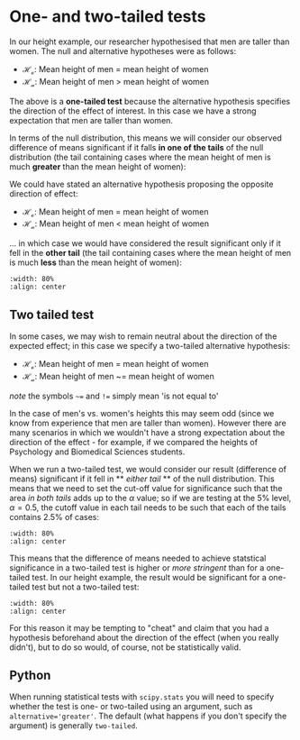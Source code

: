 # One- and two-tailed tests

In our height example, our researcher hypothesised that men are taller than women. The null and alternative hypotheses were as follows:

* $\mathcal{H_o}$: Mean height of men = mean height of women
* $\mathcal{H_a}$: Mean height of men > mean height of women

The above is a **one-tailed test** because the alternative hypothesis specifies the direction of the effect of interest. In this case we have a strong expectation that men are taller than women. 

In terms of the null distribution, this means we will consider our observed difference of means significant if it falls **in one of the tails** of the null distribution (the tail containing cases where the mean height of men is much **greater** than the mean height of women):

We could have stated an alternative hypothesis proposing the opposite direction of effect:

* $\mathcal{H_o}$: Mean height of men = mean height of women
* $\mathcal{H_a}$: Mean height of men < mean height of women

... in which case we would have considered the result significant only if it fell in the **other tail** (the tail containing cases where the mean height of men is much **less** than the mean height of women):


```{image} https://raw.githubusercontent.com/jillxoreilly/StatsCourseBook_2024/main/images/MT_wk5_wrongtail.png
:width: 80%
:align: center
```

## Two tailed test

In some cases, we may wish to remain neutral about the direction of the expected effect; in this case we specify a two-tailed alternative hypothesis:

* $\mathcal{H_o}$: Mean height of men = mean height of women
* $\mathcal{H_a}$: Mean height of men ~= mean height of women

*note* the symbols `~=` and `!=` simply mean 'is not equal to'

In the case of men's vs. women's heights this may seem odd (since we know from experience that men are taller than women). However there are many scenarios in which we wouldn't have a strong expectation about the direction of the effect - for example, if we compared the heights of Psychology and Biomedical Sciences students.

When we run a two-tailed test, we would consider our result (difference of means) significant if it fell in ** *either tail* ** of the null distribution. This means that we need to set the cut-off value for significance such that the area *in both tails* adds up to the $\alpha$ value; so if we are testing at the 5% level, $\alpha = 0.5$, the cutoff value in each tail needs to be such that each of the tails contains 2.5% of cases:

```{image} https://raw.githubusercontent.com/jillxoreilly/StatsCourseBook_2024/main/images/MT_wk5_OneTwoTailedSchematic.png
:width: 80%
:align: center
```

This means that the difference of means needed to achieve statstical significance in a two-tailed test is higher or *more stringent* than for a one-tailed test. In our height example, the result would be significant for a one-tailed test but not a two-tailed test:

```{image} https://raw.githubusercontent.com/jillxoreilly/StatsCourseBook_2024/main/images/MT_wk5_OneTwoTailedCutOff.png
:width: 80%
:align: center
```

For this reason it may be tempting to "cheat" and claim that you had a hypothesis beforehand about the direction of the effect (when you really didn't), but to do so would, of course, not be statistically valid.

## Python

When running statistical tests with `scipy.stats` you will need to specify whether the test is one- or two-tailed using an argument, such as `alternative='greater'`. The default (what happens if you don't specify the argument) is generally `two-tailed`.